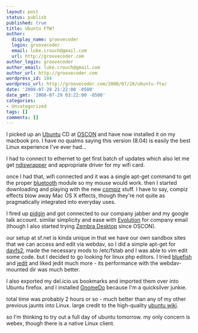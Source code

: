 ```yaml
---
layout: post
status: publish
published: true
title: Ubuntu FTW?
author:
  display_name: groovecoder
  login: groovecoder
  email: luke.crouch@gmail.com
  url: http://groovecoder.com
author_login: groovecoder
author_email: luke.crouch@gmail.com
author_url: http://groovecoder.com
wordpress_id: 184
wordpress_url: http://groovecoder.com/2008/07/28/ubuntu-ftw/
date: '2008-07-28 21:22:00 -0500'
date_gmt: '2008-07-29 03:22:00 -0500'
categories:
- Uncategorized
tags: []
comments: []
---
```

<p>I picked up an <a href="http://www.ubuntu.com/">Ubuntu</a> CD at <a href="http://en.oreilly.com/oscon2008/public/content/home">OSCON</a> and have now installed it on my macbook pro. I have no qualms saying this version (8.04) is easily the best Linux experience I've ever had...</p>
<p>I had to connect to ethernet to get first batch of updates which also let me get <a href="https://help.ubuntu.com/community/WifiDocs/Driver/Ndiswrapper">ndiswrapper</a> and appropriate driver for my wifi card.</p>
<p>once I had that, wifi connected and it was a single apt-get command to get the proper <a href="https://help.ubuntu.com/community/BluetoothSetup">bluetooth</a> module so my mouse would work. then I started downloading and playing with the new <a href="https://wiki.ubuntu.com/compiz">compiz</a> stuff. I have to say, compiz effects blow away Mac OS X effects, though they're not quite as pragmatically integrated into everyday uses.</p>
<p>I fired up <a href="http://sourceforge.net/projects/pidgin/">pidgin</a> and got connected to our company jabber and my google talk account. similar simplicity and ease with <a href="https://wiki.ubuntu.com/Evolution">Evolution</a> for company email (though I also started trying <a href="http://www.zimbra.com/products/desktop_download.html">Zembra Desktop</a> since OSCON).</p>
<p>our setup at sf.net is kinda unique in that we have our own sandbox sites that we can access and edit via webdav, so I did a simple apt-get for <a href="http://www.howtoforge.com/davfs_ubuntu">davfs2</a>, made the necessary mods to /etc/fstab and I was able to vim edit some code. but I decided to go looking for linux php editors. I tried <a href="http://bluefish.openoffice.nl/">bluefish</a> and <a href="http://www.jedit.org/">jedit</a> and liked jedit much more - its performance with the webdav-mounted dir was much better.</p>
<p>I also exported my del.icio.us bookmarks and imported them over into Ubuntu firefox. and I installed <a href="https://wiki.ubuntu.com/GnomeDo">GnomeDo</a> because I'm a quicksilver junkie.</p>
<p>total time was probably 2 hours or so - much better than any of my other previous jaunts into Linux. large credit to the high-quality <a href="https://wiki.ubuntu.com/">ubuntu wiki</a>.</p>
<p>so I'm thinking to try out a full day of ubuntu tomorrow. my only concern is webex, though there is a native Linux client.</p>

